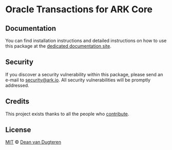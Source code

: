 # Oracle Transactions for ARK Core

## Documentation

You can find installation instructions and detailed instructions on how to use this package at the [dedicated documentation site](https://docs.ark.io/guidebook/core/plugins/core-magistrate-crypto.html).

## Security

If you discover a security vulnerability within this package, please send an e-mail to security@ark.io. All security vulnerabilities will be promptly addressed.

## Credits

This project exists thanks to all the people who [contribute](../../../../contributors).

## License

[MIT](LICENSE) © [Dean van Dugteren](https://github.com/deanpress)
